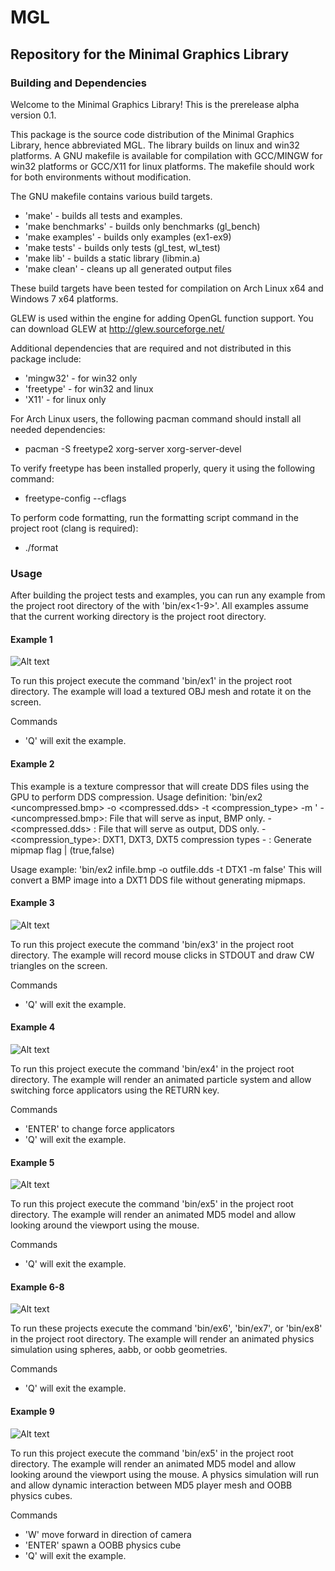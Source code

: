 # MGL
## Repository for the Minimal Graphics Library

### Building and Dependencies

Welcome to the Minimal Graphics Library! This is the prerelease alpha version 0.1.

This package is the source code distribution of the Minimal Graphics Library, hence abbreviated MGL. The library builds on linux and win32 platforms. 
A GNU makefile is available for compilation with GCC/MINGW for win32 platforms or GCC/X11 for linux platforms. 
The makefile should work for both environments without modification.

The GNU makefile contains various build targets.

- 'make' - builds all tests and examples.
- 'make benchmarks' - builds only benchmarks (gl_bench)
- 'make examples' - builds only examples (ex1-ex9)
- 'make tests' - builds only tests (gl_test, wl_test)
- 'make lib' - builds a static library (libmin.a)
- 'make clean' - cleans up all generated output files

These build targets have been tested for compilation on Arch Linux x64 and Windows 7 x64 platforms.

GLEW is used within the engine for adding OpenGL function support.
You can download GLEW at http://glew.sourceforge.net/

Additional dependencies that are required and not distributed in this package include:

- 'mingw32' - for win32 only
- 'freetype' - for win32 and linux
- 'X11' - for linux only

For Arch Linux users, the following pacman command should install all needed dependencies:

- pacman -S freetype2 xorg-server xorg-server-devel

To verify freetype has been installed properly, query it using the following command:

- freetype-config --cflags

To perform code formatting, run the formatting script command in the project root (clang is required):

- ./format

### Usage

After building the project tests and examples, you can run any example from the project root directory of the with 'bin/ex<1-9>'.
All examples assume that the current working directory is the project root directory.

#### Example 1
![Alt text](pictures/ex1.png)

To run this project execute the command 'bin/ex1' in the project root directory. 
The example will load a textured OBJ mesh and rotate it on the screen.

Commands
- 'Q' will exit the example.
#### Example 2
This example is a texture compressor that will create DDS files using the GPU to perform DDS compression. 
Usage definition: 'bin/ex2 <uncompressed.bmp> -o <compressed.dds> -t <compression_type> -m <bool>'
    - <uncompressed.bmp>: File that will serve as input, BMP only.
    - <compressed.dds>  : File that will serve as output, DDS only.
    - <compression_type>: DXT1, DXT3, DXT5 compression types
    - <bool>            : Generate mipmap flag | (true,false)

Usage example:   'bin/ex2 infile.bmp -o outfile.dds -t DTX1 -m false'
This will convert a BMP image into a DXT1 DDS file without generating mipmaps.

#### Example 3
![Alt text](pictures/ex3.png)

To run this project execute the command 'bin/ex3' in the project root directory. 
The example will record mouse clicks in STDOUT and draw CW triangles on the screen.

Commands
- 'Q' will exit the example.
#### Example 4
![Alt text](pictures/ex4.png)

To run this project execute the command 'bin/ex4' in the project root directory. 
The example will render an animated particle system and allow switching force applicators using the RETURN key.

Commands
- 'ENTER' to change force applicators
- 'Q' will exit the example.
#### Example 5
![Alt text](pictures/ex5.png)

To run this project execute the command 'bin/ex5' in the project root directory. 
The example will render an animated MD5 model and allow looking around the viewport using the mouse.

Commands
- 'Q' will exit the example.
#### Example 6-8
![Alt text](pictures/ex6.png)

To run these projects execute the command 'bin/ex6', 'bin/ex7', or 'bin/ex8' in the project root directory. 
The example will render an animated physics simulation using spheres, aabb, or oobb geometries.

Commands
- 'Q' will exit the example.
#### Example 9
![Alt text](pictures/ex9.png)

To run this project execute the command 'bin/ex5' in the project root directory. 
The example will render an animated MD5 model and allow looking around the viewport using the mouse. 
A physics simulation will run and allow dynamic interaction between MD5 player mesh and OOBB physics cubes.

Commands
- 'W' move forward in direction of camera
- 'ENTER' spawn a OOBB physics cube
- 'Q' will exit the example.
